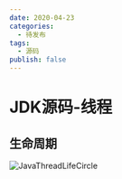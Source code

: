 ```yaml
---
date: 2020-04-23
categories:
  - 待发布
tags:
  - 源码
publish: false
---
```


# JDK源码-线程

## 生命周期

![JavaThreadLifeCircle](https://cdn.jsdelivr.net/gh/kkyeer/picbed/JavaThreadLifeCircle.png)
